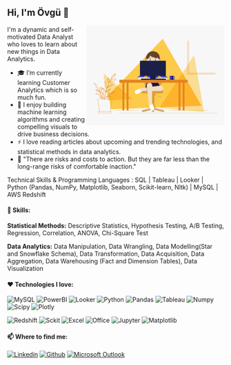 ## Hi, I'm Övgü 👋

<!-- code gif-->
<img align="right" alt="GIF" src="./code.gif" width="320" height="230" />

I'm a dynamic and self-motivated Data Analyst who loves to learn about new things in Data Analytics.

- 🎓 I’m currently learning Customer Analytics which is so much fun.
- 👀 I enjoy building machine learning algorithms and creating compelling visuals to drive business decisions.
- ⚡️ I love reading articles about upcoming and trending technologies, and statistical methods in data analytics.
- 💪 "There are risks and costs to action. But they are far less than the long-range risks of comfortable inaction."

Technical Skills & Programming Languages : 
SQL | Tableau | Looker | Python (Pandas, NumPy, Matplotlib, Seaborn, Scikit-learn, Nltk) | MySQL | AWS Redshift 

#### 🎯 Skills:
**Statistical Methods:** Descriptive Statistics, Hypothesis Testing, A/B Testing, Regression, Correlation, ANOVA, Chi-Square Test <br>

**Data Analytics:** Data Manipulation, Data Wrangling, Data Modelling(Star and Snowflake Schema), Data Transformation, Data Acquisition, Data Aggregation, Data Warehousing (Fact and Dimension Tables), Data Visualization<br>

#### ❤ Technologies I love:

<p>
  <img alt="MySQL" src="https://img.shields.io/badge/MySQL-005C84?style=for-the-badge&logo=mysql&logoColor=white" />
  <img alt="PowerBI" src="https://img.shields.io/badge/PowerBI-F2C811?style=for-the-badge&logo=Power%20BI&logoColor=white" />
  <img alt="Looker" src="https://img.shields.io/badge/Looker-4285F4.svg?style=for-the-badge&logo=Looker&logoColor=white" />
  <img alt="Python" src="https://img.shields.io/badge/Python-FFD43B?style=for-the-badge&logo=python&logoColor=blue" /> 
  <img alt="Pandas" src="https://img.shields.io/badge/Pandas-2C2D72?style=for-the-badge&logo=pandas&logoColor=white" />
  <img alt="Tableau" src="https://img.shields.io/badge/Tableau-E97627?style=for-the-badge&logo=Tableau&logoColor=white" />
  <img alt="Numpy" src="https://img.shields.io/badge/Numpy-777BB4?style=for-the-badge&logo=numpy&logoColor=white" />
  <img alt="Scipy" src="https://img.shields.io/badge/SciPy-654FF0?style=for-the-badge&logo=SciPy&logoColor=white" />
  <img alt="Plotly" src="https://img.shields.io/badge/Plotly-239120?style=for-the-badge&logo=plotly&logoColor=white" />
<p> 
  <img alt="Redshift" src="https://img.shields.io/badge/Amazon%20Redshift-8C4FFF.svg?style=for-the-badge&logo=Amazon-Redshift&logoColor=white" />
  <img alt="Sckit" src="https://img.shields.io/badge/scikit_learn-F7931E?style=for-the-badge&logo=scikit-learn&logoColor=white" />
  <img alt="Excel" src="https://img.shields.io/badge/Microsoft_Excel-217346?style=for-the-badge&logo=microsoft-excel&logoColor=white" />
  <img alt="Office" src="https://img.shields.io/badge/Microsoft_Office-D83B01?style=for-the-badge&logo=microsoft-office&logoColor=white" />
  <img alt="Jupyter" src="https://img.shields.io/badge/Jupyter-F37626.svg?&style=for-the-badge&logo=Jupyter&logoColor=white" />
  <img alt="Matplotlib" src="https://img.shields.io/badge/Matplotlib-%23ffffff.svg?style=for-the-badge&logo=Matplotlib&logoColor=black" />
</p>

#### 📫 Where to find me:
  
[![Linkedin](https://img.shields.io/badge/linkedin-%230077B5.svg?&style=for-the-badge&logo=linkedin&logoColor=white)](https://www.linkedin.com/in/ovgutunc/) [![Github](https://img.shields.io/badge/GitHub-%2312100E.svg?&style=for-the-badge&logo=Github&logoColor=white)](https://github.com/ovgutunc) [![Microsoft Outlook](https://img.shields.io/badge/Microsoft_Outlook-0078D4?style=for-the-badge&logo=microsoft-outlook&logoColor=white)](mailto:ovgu.tunc@outlok.com) 
  








